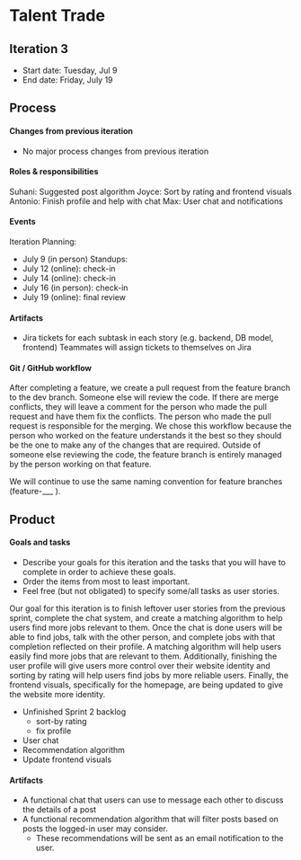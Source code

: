 # Talent Trade

## Iteration 3

 * Start date: Tuesday, Jul 9
 * End date: Friday, July 19

## Process

#### Changes from previous iteration

* No major process changes from previous iteration

#### Roles & responsibilities

Suhani: Suggested post algorithm
Joyce: Sort by rating and frontend visuals
Antonio: Finish profile and help with chat
Max: User chat and notifications 

#### Events

Iteration Planning:
* July 9 (in person)
Standups:
* July 12 (online): check-in
* July 14 (online): check-in
* July 16 (in person): check-in
* July 19 (online): final review

#### Artifacts

* Jira tickets for each subtask in each story (e.g. backend, DB model, frontend) Teammates will assign tickets to themselves on Jira

#### Git / GitHub workflow

After completing a feature, we create a pull request from the feature branch to the dev branch. Someone else will review the code. If there are merge conflicts, they will leave a comment for the person who made the pull request and have them fix the conflicts. The person who made the pull request is responsible for the merging. We chose this workflow because the person who worked on the feature understands it the best so they should be the one to make any of the changes that are required. Outside of someone else reviewing the code, the feature branch is entirely managed by the person working on that feature.

We will continue to use the same naming convention for feature branches (feature-___ ).


## Product

#### Goals and tasks

 * Describe your goals for this iteration and the tasks that you will have to complete in order to achieve these goals.
 * Order the items from most to least important.
 * Feel free (but not obligated) to specify some/all tasks as user stories.

Our goal for this iteration is to finish leftover user stories from the previous sprint, complete the chat system, and create a matching algorithm to help users find more jobs relevant to them. Once the chat is done users will be able to find jobs, talk with the other person, and complete jobs with that completion reflected on their profile. A matching algorithm will help users easily find more jobs that are relevant to them. Additionally, finishing the user profile will give users more control over their website identity and sorting by rating will help users find jobs by more reliable users. Finally, the frontend visuals, specifically for the homepage, are being updated to give the website more identity.
* Unfinished Sprint 2 backlog
	* sort-by rating
	* fix profile
* User chat
* Recommendation algorithm
* Update frontend visuals

#### Artifacts

* A functional chat that users can use to message each other to discuss the details of a post 
* A functional recommendation algorithm that will filter posts based on posts the logged-in user may consider. 
	* These recommendations will be sent as an email notification to the user.
